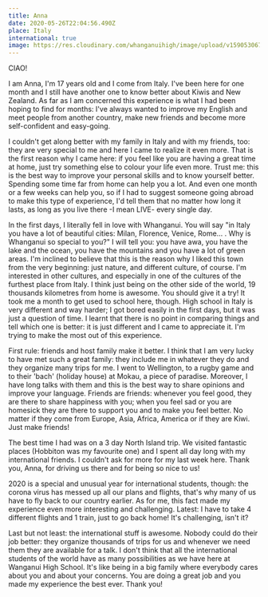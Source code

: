 ```yaml
---
title: Anna
date: 2020-05-26T22:04:56.490Z
place: Italy
international: true
image: https://res.cloudinary.com/whanganuihigh/image/upload/v1590530675/International/anna.jpg
---
```

CIAO!

I am Anna, I'm 17 years old and I come from Italy. I've been here for one month and I still have another one to know better about Kiwis and New Zealand. As far as I am concerned this experience is what I had been hoping to find for months: I've always wanted to improve my English and meet people from another country, make new friends and become more self-confident and easy-going.

I couldn't get along better with my family in Italy and with my friends, too: they are very special to me and here I came to realize it even more. That is the first reason why I came here: if you feel like you are having a great time at home, just try something else to colour your life even more.
Trust me: this is the best way to improve your personal skills and to know yourself better. Spending some time far from home can help you a lot. And even one month or a few weeks can help you, so if I had to suggest someone going abroad to make this type of experience, I'd tell them that no matter how long it lasts, as long as you live there -I mean LIVE-  every single day.

In the first days, I literally fell in love with Whanganui. You will say "in Italy you have a lot of beautiful cities: Milan, Florence, Venice, Rome… . Why is Whanganui so special to you?" I will tell you: you have awa, you have the lake and the ocean, you have the mountains and you have a lot of green areas. I'm inclined to believe that this is the reason why I liked this town from the very beginning: just nature, and different culture, of course. I'm interested in other cultures, and especially in one of the cultures of the furthest place from Italy. I think just being on the other side of the world, 19 thousands kilometres from home is awesome. You should give it a try!
It took me a month to get used to school here, though. High school in Italy is very different and way harder; I got bored easily in the first days, but it was just a question of time. I learnt that there is no point in comparing things and tell which one is better: it is just different and I came to appreciate it. I'm trying to make the most out of this experience.

First rule: friends and host family make it better. I think that I am very lucky to have met such a great family: they include me in whatever they do and they organize many trips for me. I went to Wellington, to a rugby game and to their 'bach' (holiday house) at Mokau, a piece of paradise. Moreover, I have long talks with them and this is the best way to share opinions and improve your language. 
Friends are friends: whenever you feel good, they are there to share happiness with you; when you feel sad or you are homesick they are there to support you and to make you feel better. No matter if they come from Europe, Asia, Africa, America or if they are Kiwi. Just make friends!

The best time I had was on a 3 day North Island trip. We visited fantastic places (Hobbiton was my favourite one) and I spent all day long with my international friends. I couldn't ask for more for my last week here. Thank you, Anna, for driving us there and for being so nice to us!

2020 is a special and unusual year for international students, though: the corona virus has messed up all our plans and flights, that's why many of us have to fly back to our country earlier. As for me, this fact made my experience even more interesting and challenging. Latest: I have to take 4 different flights and 1 train, just to go back home! It's challenging, isn't it?

Last but not least: the international stuff is awesome. Nobody could do their job better: they organize thousands of trips for us and whenever we need them they are available for a talk. I don't think that all the international students of the world have as many possibilities as we have here at Wanganui High School. It's like being in a big family where everybody cares about you and about your concerns. You are doing a great job and you made my experience the best ever. Thank you!

